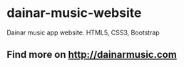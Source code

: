# dainar-music-website
Dainar music app website. HTML5, CSS3, Bootstrap

## Find more on http://dainarmusic.com
